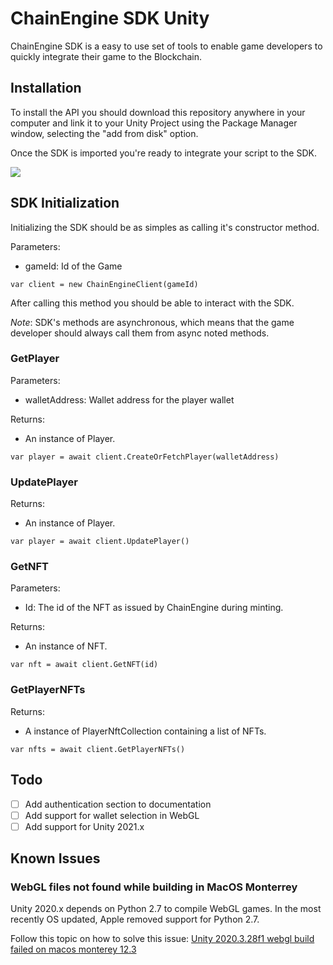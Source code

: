 # ChainEngine SDK Unity

ChainEngine SDK is a easy to use set of tools to enable game developers to quickly integrate their game to the Blockchain.

## Installation

To install the API you should download this repository anywhere in your computer and link it to your Unity Project using the Package Manager window, selecting the "add from disk" option.

Once the SDK is imported you're ready to integrate your script to the SDK.

![](https://i.imgur.com/q5DGkaq.png)


## SDK Initialization

Initializing the SDK should be as simples as calling it's constructor method.

Parameters:
- gameId: Id of the Game

```var client = new ChainEngineClient(gameId)```

After calling this method you should be able to interact with the SDK.

*Note*: SDK's methods are asynchronous, which means that the game developer should always call them from async noted methods.

### GetPlayer

Parameters:
- walletAddress: Wallet address for the player wallet

Returns:
- An instance of Player.

```var player = await client.CreateOrFetchPlayer(walletAddress)```

### UpdatePlayer

Returns:
- An instance of Player.

```var player = await client.UpdatePlayer()```

### GetNFT

Parameters:
- Id: The id of the NFT as issued by ChainEngine during minting.

Returns:
- An instance of NFT.

```var nft = await client.GetNFT(id)```

### GetPlayerNFTs

Returns:
- A instance of PlayerNftCollection containing a list of NFTs.

```var nfts = await client.GetPlayerNFTs()```

## Todo

- [ ] Add authentication section to documentation
- [ ] Add support for wallet selection in WebGL
- [ ] Add support for Unity 2021.x

## Known Issues

### WebGL files not found while building in MacOS Monterrey

Unity 2020.x depends on Python 2.7 to compile WebGL games. In the most recently OS updated, Apple removed support for Python 2.7.

Follow this topic on how to solve this issue: [Unity 2020.3.28f1 webgl build failed on macos monterey 12.3](https://answers.unity.com/questions/1893841/unity-2020328f1-webgl-build-failed-on-macos-monter.html)
